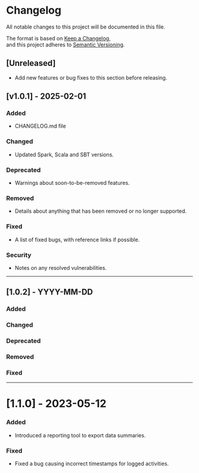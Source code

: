 # Changelog

All notable changes to this project will be documented in this file.

The format is based on [Keep a Changelog](https://keepachangelog.com/),  
and this project adheres to [Semantic Versioning](https://semver.org/).

## [Unreleased]
- Add new features or bug fixes to this section before releasing.

## [v1.0.1] - 2025-02-01
### Added
- CHANGELOG.md file

### Changed
- Updated Spark, Scala and SBT versions.

### Deprecated
- Warnings about soon-to-be-removed features.

### Removed
- Details about anything that has been removed or no longer supported.

### Fixed
- A list of fixed bugs, with reference links if possible.

### Security
- Notes on any resolved vulnerabilities.

---

## [1.0.2] - YYYY-MM-DD
### Added

### Changed

### Deprecated

### Removed

### Fixed

---

# [1.1.0] - 2023-05-12
### Added
- Introduced a reporting tool to export data summaries.

### Fixed
- Fixed a bug causing incorrect timestamps for logged activities.